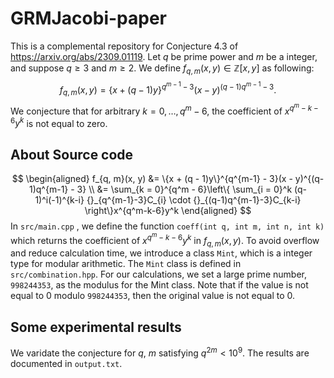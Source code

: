 # GRMJacobi-paper
This is a complemental repository for Conjecture 4.3 of https://arxiv.org/abs/2309.01119.
Let $q$ be prime power and $m$ be a integer, and suppose $q \geq 3$ and $m \geq 2$. We define $f_{q, m}(x, y) \in \mathbb{Z}[x, y]$ as following:
$$f_{q, m}(x, y) = \{x + (q - 1)y\}^{q^{m-1} - 3}(x - y)^{(q-1)q^{m-1} - 3}.$$
We conjecture that for arbitrary $k = 0,\dots, q^m-6$, the coefficient of $x^{q^m-k-6}y^k$ is not equal to zero.

## About Source code

$$ 
\begin{aligned} 
f_{q, m}(x, y) &= \{x + (q - 1)y\}^{q^{m-1} - 3}(x - y)^{(q-1)q^{m-1} - 3} \\
&= \sum_{k = 0}^{q^m - 6}\left\{ \sum_{i = 0}^k (q-1)^i(-1)^{k-i} 
{}_{q^{m-1}-3}C_{i} \cdot {}_{(q-1)q^{m-1}-3}C_{k-i}  \right\}x^{q^m-k-6}y^k
\end{aligned}
$$
In `src/main.cpp` , we define the function `coeff(int q, int m, int n, int k)` which returns the coefficient of $x^{q^m-k-6}y^k$ in $f_{q, m}(x, y)$. To avoid overflow and reduce calculation time, we introduce a class `Mint`, which is a integer type for modular arithmetic. The `Mint` class is defined in `src/combination.hpp`. For our calculations, we set a large prime number, `998244353`, as the modulus for the Mint class. Note that if the value is not equal to $0$ modulo `998244353`, then the original value is not equal to $0$.

## Some experimental results
We varidate the conjecture for $q$, $m$ satisfying $q^{2m} < 10^9$. The results are documented in `output.txt`.